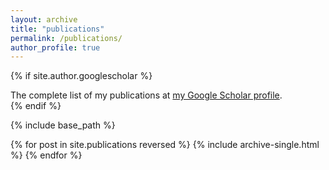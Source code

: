 ```yaml
---
layout: archive
title: "publications"
permalink: /publications/
author_profile: true
---
```


{% if site.author.googlescholar %}
  <div class="wordwrap">The complete list of my publications at <a href="{{site.author.googlescholar}}">my Google Scholar profile</a>.</div>
{% endif %}

{% include base_path %}

{% for post in site.publications reversed %}
  {% include archive-single.html %}
{% endfor %}
